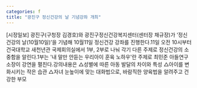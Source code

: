 ```yaml
---
categories: f
title: "광진구 정신건강의 날 기념강좌 개최"
---
```

[시정일보] 광진구(구청장 김경호)와 광진구정신건강복지센터(센터장 채규장)가 ‘정신건강의 날(10월10일)’을 기념해 10월11일 정신건강 강좌를 진행한다.11일 오전 10시부터 건국대학교 새천년관 국제회의실에서 1부, 2부로 나눠 각기 다른 주제로 정신건강의 소중함을 알린다.1부는 &#39;내 말만 안듣는 우리아이 훈육 노하우&#39;란 주제로 최민준 아들연구소장이 강연을 펼친다.강의내용은 △성별에 따른 아동 발달의 차이와 특성 △아이를 변화시키는 작은 습관 △자녀 눈높이에 맞는 대화법으로, 바람직한 양육법을 알려주고 건강한 부모
